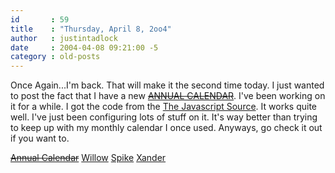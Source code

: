 ```yaml
---
id       : 59
title    : "Thursday, April 8, 2oo4"
author   : justintadlock
date     : 2004-04-08 09:21:00 -5
category : old-posts
---
```


Once Again...I'm back.  That will make it the second time today.  I just wanted to post the fact that I have a new <a href="http://" title="Link No Longer Works"><del> ANNUAL CALENDAR</del></a>.  I've been working on it for a while.  I got the code from the <a href="http://javascript.internet.com" title="The Javascript Source Website" rel="external"> The Javascript Source</a>.  It works quite well.  I've just been configuring lots of stuff on it.  It's way better than trying to keep up with my monthly calendar I once used.  Anyways, go check it out if you want to.

<a href="http://" title="Link No Longer Works"><del>Annual Calendar</del></a>
<a href="/art/images/WillowGridLay.jpg" title="Willow Image I Designed" rel="external">Willow</a>
<a href="/art/images/SpikePaper.jpg" title="Spike Image I Designed" rel="external">Spike</a>
<a href="/art/images/XanderDark.jpg" title="Xander Image I Designed" rel="external">Xander</a>
